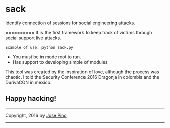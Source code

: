 sack
==========

Identify connection of sessions for social engineering attacks.

==========
It is the first framework to keep track of victims through social support live attacks.

```
Example of use: python sack.py
```
* You must be in mode root to run.
* Has support to developing simple of modules

This tool was created by the inspiration of love, although the process was chaotic. I told the Security Conference 2016 Dragonja in colombia and the DurivaCON in mexico.

## Happy hacking!

-------------

Copyright, 2016 by [Jose Pino](http://twitter.com/jofpin)

-------------

